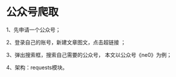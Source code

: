 # 公众号爬取

1、先申请一个公众号；

2、登录自己的账号，新建文章图文，点击超链接 ；

3、弹出搜索框，搜索自己需要的公众号， 本文以公众号《ne0》为例；

4、架构：requests模块。

